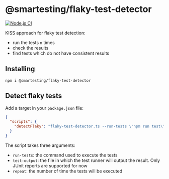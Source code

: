 # @smartesting/flaky-test-detector

[![Node.js CI](https://github.com/Smartesting/flaky-test-detector/actions/workflows/node.js.yml/badge.svg)](https://github.com/Smartesting/flaky-test-detector/actions/workflows/node.js.yml)

KISS approach for flaky test detection:

- run the tests `n` times
- check the results
- find tests which do not have consistent results

## Installing

```
npm i @smartesting/flaky-test-detector
```

## Detect flaky tests

Add a target in your `package.json` file:

```json
{
  "scripts": {
    "detectFlaky": "flaky-test-detector.ts --run-tests \"npm run test\" --test-output-file=./test-results.xml --repeat=5"
  }
}
```

The script takes three arguments:

- `run-tests`: the command used to execute the tests
- `test-output`: the file in which the test runner will output the result. Only JUnit reports are supported for now
- `repeat`: the number of time the tests will be executed

